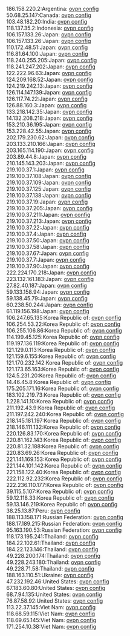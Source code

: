 186.158.220.2:Argentina: [ovpn config](vpn/186_158_220_2.ovpn)  
50.68.25.147:Canada: [ovpn config](vpn/50_68_25_147.ovpn)  
103.48.182.20:India: [ovpn config](vpn/103_48_182_20.ovpn)  
118.137.35.2:Indonesia: [ovpn config](vpn/118_137_35_2.ovpn)  
106.157.133.26:Japan: [ovpn config](vpn/106_157_133_26.ovpn)  
106.157.133.26:Japan: [ovpn config](vpn/106_157_133_26.ovpn)  
110.172.48.51:Japan: [ovpn config](vpn/110_172_48_51.ovpn)  
116.81.64.100:Japan: [ovpn config](vpn/116_81_64_100.ovpn)  
118.240.255.205:Japan: [ovpn config](vpn/118_240_255_205.ovpn)  
118.241.247.202:Japan: [ovpn config](vpn/118_241_247_202.ovpn)  
122.222.96.63:Japan: [ovpn config](vpn/122_222_96_63.ovpn)  
124.209.168.52:Japan: [ovpn config](vpn/124_209_168_52.ovpn)  
124.219.242.13:Japan: [ovpn config](vpn/124_219_242_13.ovpn)  
126.114.147.139:Japan: [ovpn config](vpn/126_114_147_139.ovpn)  
126.117.74.22:Japan: [ovpn config](vpn/126_117_74_22.ovpn)  
126.88.160.3:Japan: [ovpn config](vpn/126_88_160_3.ovpn)  
133.218.142.35:Japan: [ovpn config](vpn/133_218_142_35.ovpn)  
14.132.208.218:Japan: [ovpn config](vpn/14_132_208_218.ovpn)  
153.210.36.195:Japan: [ovpn config](vpn/153_210_36_195.ovpn)  
153.228.42.55:Japan: [ovpn config](vpn/153_228_42_55.ovpn)  
202.179.230.62:Japan: [ovpn config](vpn/202_179_230_62.ovpn)  
203.133.210.166:Japan: [ovpn config](vpn/203_133_210_166.ovpn)  
203.165.114.190:Japan: [ovpn config](vpn/203_165_114_190.ovpn)  
203.89.44.8:Japan: [ovpn config](vpn/203_89_44_8.ovpn)  
210.145.143.203:Japan: [ovpn config](vpn/210_145_143_203.ovpn)  
219.100.37.1:Japan: [ovpn config](vpn/219_100_37_1.ovpn)  
219.100.37.108:Japan: [ovpn config](vpn/219_100_37_108.ovpn)  
219.100.37.109:Japan: [ovpn config](vpn/219_100_37_109.ovpn)  
219.100.37.125:Japan: [ovpn config](vpn/219_100_37_125.ovpn)  
219.100.37.138:Japan: [ovpn config](vpn/219_100_37_138.ovpn)  
219.100.37.19:Japan: [ovpn config](vpn/219_100_37_19.ovpn)  
219.100.37.205:Japan: [ovpn config](vpn/219_100_37_205.ovpn)  
219.100.37.211:Japan: [ovpn config](vpn/219_100_37_211.ovpn)  
219.100.37.213:Japan: [ovpn config](vpn/219_100_37_213.ovpn)  
219.100.37.22:Japan: [ovpn config](vpn/219_100_37_22.ovpn)  
219.100.37.4:Japan: [ovpn config](vpn/219_100_37_4.ovpn)  
219.100.37.50:Japan: [ovpn config](vpn/219_100_37_50.ovpn)  
219.100.37.58:Japan: [ovpn config](vpn/219_100_37_58.ovpn)  
219.100.37.67:Japan: [ovpn config](vpn/219_100_37_67.ovpn)  
219.100.37.7:Japan: [ovpn config](vpn/219_100_37_7.ovpn)  
219.100.37.90:Japan: [ovpn config](vpn/219_100_37_90.ovpn)  
222.224.170.218:Japan: [ovpn config](vpn/222_224_170_218.ovpn)  
223.132.161.183:Japan: [ovpn config](vpn/223_132_161_183.ovpn)  
27.82.40.187:Japan: [ovpn config](vpn/27_82_40_187.ovpn)  
59.133.158.94:Japan: [ovpn config](vpn/59_133_158_94.ovpn)  
59.138.45.79:Japan: [ovpn config](vpn/59_138_45_79.ovpn)  
60.238.50.244:Japan: [ovpn config](vpn/60_238_50_244.ovpn)  
61.119.156.198:Japan: [ovpn config](vpn/61_119_156_198.ovpn)  
106.247.65.135:Korea Republic of: [ovpn config](vpn/106_247_65_135.ovpn)  
106.254.53.22:Korea Republic of: [ovpn config](vpn/106_254_53_22.ovpn)  
106.255.106.86:Korea Republic of: [ovpn config](vpn/106_255_106_86.ovpn)  
114.199.45.125:Korea Republic of: [ovpn config](vpn/114_199_45_125.ovpn)  
119.197.136.119:Korea Republic of: [ovpn config](vpn/119_197_136_119.ovpn)  
121.129.0.113:Korea Republic of: [ovpn config](vpn/121_129_0_113.ovpn)  
121.159.6.155:Korea Republic of: [ovpn config](vpn/121_159_6_155.ovpn)  
121.170.232.142:Korea Republic of: [ovpn config](vpn/121_170_232_142.ovpn)  
121.173.65.163:Korea Republic of: [ovpn config](vpn/121_173_65_163.ovpn)  
124.5.231.20:Korea Republic of: [ovpn config](vpn/124_5_231_20.ovpn)  
14.46.45.8:Korea Republic of: [ovpn config](vpn/14_46_45_8.ovpn)  
175.205.171.16:Korea Republic of: [ovpn config](vpn/175_205_171_16.ovpn)  
183.102.219.73:Korea Republic of: [ovpn config](vpn/183_102_219_73.ovpn)  
1.228.141.10:Korea Republic of: [ovpn config](vpn/1_228_141_10.ovpn)  
211.192.43.9:Korea Republic of: [ovpn config](vpn/211_192_43_9.ovpn)  
211.197.242.240:Korea Republic of: [ovpn config](vpn/211_197_242_240.ovpn)  
218.145.181.197:Korea Republic of: [ovpn config](vpn/218_145_181_197.ovpn)  
218.146.111.132:Korea Republic of: [ovpn config](vpn/218_146_111_132.ovpn)  
220.126.83.170:Korea Republic of: [ovpn config](vpn/220_126_83_170.ovpn)  
220.81.162.143:Korea Republic of: [ovpn config](vpn/220_81_162_143.ovpn)  
220.81.32.188:Korea Republic of: [ovpn config](vpn/220_81_32_188.ovpn)  
220.83.69.26:Korea Republic of: [ovpn config](vpn/220_83_69_26.ovpn)  
221.141.169.153:Korea Republic of: [ovpn config](vpn/221_141_169_153.ovpn)  
221.144.101.142:Korea Republic of: [ovpn config](vpn/221_144_101_142.ovpn)  
221.158.122.40:Korea Republic of: [ovpn config](vpn/221_158_122_40.ovpn)  
222.112.92.232:Korea Republic of: [ovpn config](vpn/222_112_92_232.ovpn)  
222.236.110.177:Korea Republic of: [ovpn config](vpn/222_236_110_177.ovpn)  
39.115.5.107:Korea Republic of: [ovpn config](vpn/39_115_5_107.ovpn)  
59.12.118.33:Korea Republic of: [ovpn config](vpn/59_12_118_33.ovpn)  
59.13.146.219:Korea Republic of: [ovpn config](vpn/59_13_146_219.ovpn)  
38.25.13.87:Peru: [ovpn config](vpn/38_25_13_87.ovpn)  
188.113.158.171:Russian Federation: [ovpn config](vpn/188_113_158_171.ovpn)  
188.17.189.215:Russian Federation: [ovpn config](vpn/188_17_189_215.ovpn)  
95.163.190.53:Russian Federation: [ovpn config](vpn/95_163_190_53.ovpn)  
118.173.195.241:Thailand: [ovpn config](vpn/118_173_195_241.ovpn)  
184.22.102.61:Thailand: [ovpn config](vpn/184_22_102_61.ovpn)  
184.22.123.146:Thailand: [ovpn config](vpn/184_22_123_146.ovpn)  
49.228.200.174:Thailand: [ovpn config](vpn/49_228_200_174.ovpn)  
49.228.243.180:Thailand: [ovpn config](vpn/49_228_243_180.ovpn)  
49.228.71.58:Thailand: [ovpn config](vpn/49_228_71_58.ovpn)  
188.163.110.51:Ukraine: [ovpn config](vpn/188_163_110_51.ovpn)  
47.232.192.46:United States: [ovpn config](vpn/47_232_192_46.ovpn)  
67.183.60.80:United States: [ovpn config](vpn/67_183_60_80.ovpn)  
68.7.94.135:United States: [ovpn config](vpn/68_7_94_135.ovpn)  
76.87.58.92:United States: [ovpn config](vpn/76_87_58_92.ovpn)  
113.22.37.145:Viet Nam: [ovpn config](vpn/113_22_37_145.ovpn)  
118.68.59.115:Viet Nam: [ovpn config](vpn/118_68_59_115.ovpn)  
118.69.65.145:Viet Nam: [ovpn config](vpn/118_69_65_145.ovpn)  
171.254.10.38:Viet Nam: [ovpn config](vpn/171_254_10_38.ovpn)  
